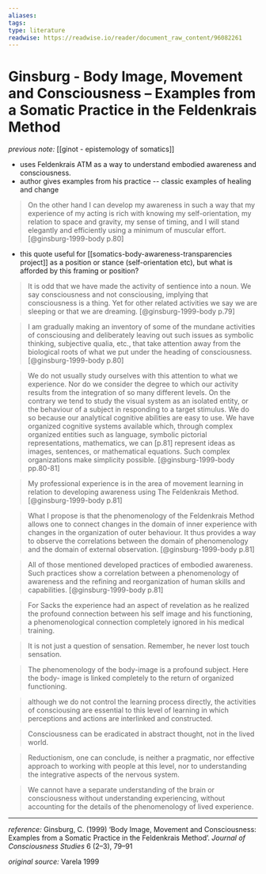 ```yaml
---
aliases: 
tags: 
type: literature
readwise: https://readwise.io/reader/document_raw_content/96082261
---
```


# Ginsburg - Body Image, Movement and Consciousness – Examples from a Somatic Practice in the Feldenkrais Method

_previous note:_ [[ginot - epistemology of somatics]]

- uses Feldenkrais ATM as a way to understand embodied awareness and consciousness.
- author gives examples from his practice -- classic examples of healing and change 

> On the other hand I can develop my awareness in such a way that my experience of my acting is rich with knowing my self-orientation, my relation to space and gravity, my sense of timing, and I will stand elegantly and efficiently using a minimum of muscular effort. [@ginsburg-1999-body p.80]

- this quote useful for [[somatics-body-awareness-transparencies project]] as a position or stance (self-orientation etc), but what is afforded by this framing or position?

> It is odd that we have made the activity of sentience into a noun. We say consciousness and not consciousing, implying that consciousness is a thing. Yet for other related activities we say we are sleeping or that we are dreaming. [@ginsburg-1999-body p.79]

> I am gradually making an inventory of some of the mundane activities of consciousing and deliberately leaving out such issues as symbolic thinking, subjective qualia, etc., that take attention away from the biological roots of what we put under the heading of consciousness. [@ginsburg-1999-body p.80]

> We do not usually study ourselves with this attention to what we experience. Nor do we consider the degree to which our activity results from the integration of so many different levels. On the contrary we tend to study the visual system as an isolated entity, or the behaviour of a subject in responding to a target stimulus. We do so because our analytical cognitive abilities are easy to use. We have organized cognitive systems available which, through complex organized entities such as language, symbolic pictorial representations, mathematics, we can [p.81] represent ideas as images, sentences, or mathematical equations. Such complex organizations make simplicity possible. [@ginsburg-1999-body pp.80-81]

> My professional experience is in the area of movement learning in relation to developing awareness using The Feldenkrais Method.[@ginsburg-1999-body p.81]

> What I propose is that the phenomenology of the Feldenkrais Method allows one to connect changes in the domain of inner experience with changes in the organization of outer behaviour. It thus provides a way to observe the correlations between the domain of phenomenology and the domain of external observation. [@ginsburg-1999-body p.81]

> All of those mentioned developed practices of embodied awareness. Such practices show a correlation between a phenomenology of awareness and the refining and reorganization of human skills and capabilities. [@ginsburg-1999-body p.81]

> For Sacks the experience had an aspect of revelation as he realized the profound connection between his self image and his functioning, a phenomenological connection completely ignored in his medical training.

> It is not just a question of sensation. Remember, he never lost touch sensation.

> The phenomenology of the body-image is a profound subject. Here the body- image is linked completely to the return of organized functioning.

> although we do not control the learning process directly, the activities of consciousing are essential to this level of learning in which perceptions and actions are interlinked and constructed.

> Consciousness can be eradicated in abstract thought, not in the lived world.

> Reductionism, one can conclude, is neither a pragmatic, nor effective approach to working with people at this level, nor to understanding the integrative aspects of the nervous system.

> We cannot have a separate understanding of the brain or consciousness without understanding experiencing, without accounting for the details of the phenomenology of lived experience.




---
_reference:_ Ginsburg, C. (1999) ‘Body Image, Movement and Consciousness: Examples from a Somatic Practice in the Feldenkrais Method’. _Journal of Consciousness Studies_ 6 (2–3), 79–91

_original source:_ Varela 1999